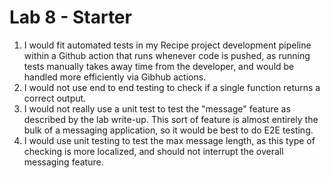 # Lab 8 - Starter

1. I would fit automated tests in my Recipe project development pipeline within a Github action that runs whenever code is pushed, as running tests manually takes away time from the developer, and would be handled more efficiently via Gibhub actions.
2. I would not use end to end testing to check if a single function returns a correct output. 
3. I would not really use a unit test to test the "message" feature as described by the lab write-up. This sort of feature is almost entirely the bulk of a messaging application, so it would be best to do E2E testing.
4. I would use unit testing to test the max message length, as this type of checking is more localized, and should not interrupt the overall messaging feature.